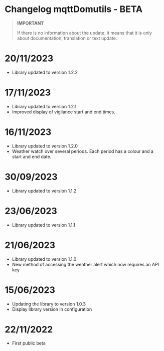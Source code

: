 # Changelog mqttDomutils - BETA

>**IMPORTANT**
>
>If there is no information about the update, it means that it is only about documentation, translation or text update.

# 20/11/2023
- Library updated to version 1.2.2

# 17/11/2023
- Library updated to version 1.2.1
- Improved display of vigilance start and end times.

# 16/11/2023
- Library updated to version 1.2.0
- Weather watch over several periods. Each period has a colour and a start and end date.

# 30/09/2023
- Library updated to version 1.1.2

# 23/06/2023
- Library updated to version 1.1.1

# 21/06/2023
- Library updated to version 1.1.0
- New method of accessing the weather alert which now requires an API key

# 15/06/2023
- Updating the library to version 1.0.3
- Display library version in configuration

# 22/11/2022
- First public beta
